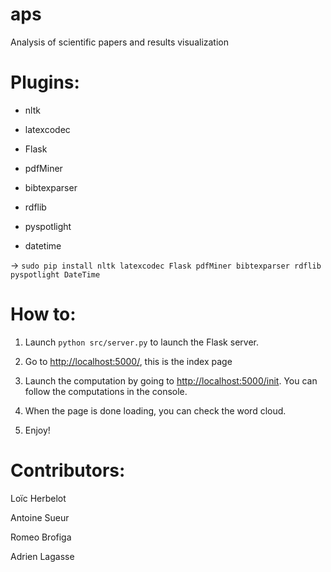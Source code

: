 # aps
Analysis of scientific papers and results visualization

# Plugins:

* nltk

* latexcodec

* Flask

* pdfMiner

* bibtexparser

* rdflib

* pyspotlight

* datetime

→ ```sudo pip install nltk latexcodec Flask pdfMiner bibtexparser rdflib pyspotlight DateTime```



# How to:

1) Launch ```python src/server.py``` to launch the Flask server.

2) Go to [http://localhost:5000/](http://localhost:5000/), this is the index page
3) Launch the computation by going to [http://localhost:5000/init](http://localhost:5000/init). You can follow the computations in the console.
4) When the page is done loading, you can check the word cloud.

5) Enjoy!

# Contributors:

Loïc Herbelot

Antoine Sueur

Romeo Brofiga

Adrien Lagasse


